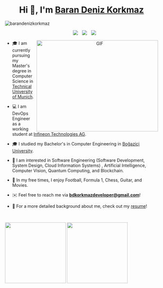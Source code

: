 <h1 align="center">Hi 👋, I'm <a href="https://github.com/barandenizkorkmaz/" target="blank">
Baran Deniz Korkmaz</a></h1>

<p align="left"> <img src="https://komarev.com/ghpvc/?username=barandenizkorkmaz&label=Profile%20views&color=0e75b6&style=flat" alt="barandenizkorkmaz" /> </p>

<p align="center">

 <div align="center"  class="icons-social" style="margin-left: 10px;">
        <a style="margin-left: 10px;"  target="_blank" href="https://www.linkedin.com/in/barandenizkorkmaz/">
			<img src="https://img.icons8.com/doodle/40/000000/linkedin--v2.png"></a>
        <a style="margin-left: 10px;" target="_blank" href="https://github.com/barandenizkorkmaz">
		<img src="https://img.icons8.com/doodle/40/000000/github--v1.png"></a>
		<a style="margin-left: 10px;" target="_blank" href="https://stackoverflow.com/users/23203137/baran-deniz-korkmaz">
				<img src="https://img.icons8.com/external-tal-revivo-color-tal-revivo/40/000000/external-stack-overflow-is-a-question-and-answer-site-for-professional-logo-color-tal-revivo.png"></a>
      </div>

</p>

<a target="_blank" align="center">
  <img align="right" top="500" height="300" width="400" alt="GIF" src="https://media.giphy.com/media/SWoSkN6DxTszqIKEqv/giphy.gif">
</a>

- :mortar_board: I am currently pursuing my Master's degree in Computer Science in <a href="https://www.tum.de/en/" target="blank">Technical University of Munich</a>.

- :computer: I am DevOps Engineer as a working student at <a href="https://www.infineon.com/" target="blank">Infineon Technologies AG</a>.

- :mortar_board: I studied my Bachelor's in Computer Engineering in <a href="https://bogazici.edu.tr/" target="blank">Boğaziçi University</a>.

- :mag_right: I am interested in Software Engineering (Software Development, System Design, Cloud Information Systems) , Artificial Intelligence, Computer Vision, Quantum Computing, and Blockchain.

- 🥳 In my free times, I enjoy Football, Formula 1, Chess, Guitar, and Movies.

- :envelope: Feel free to reach me via **bdkorkmazdeveloper@gmail.com**!

- 📄 For a more detailed background about me, check out my <a href="https://github.com/barandenizkorkmaz/barandenizkorkmaz/blob/main/docs/Resume.pdf" target="blank">resume</a>!
<br/>

<!--

<h3 align="center" > <img src="https://media.giphy.com/media/iY8CRBdQXODJSCERIr/giphy.gif" width="30" height="30" style="margin-right: 10px;">Connect with me 🤝 </h3>


<p align="center">

 <div align="center"  class="icons-social" style="margin-left: 10px;">
        <a style="margin-left: 10px;"  target="_blank" href="https://www.linkedin.com/in/saurabhmchavan/">
			<img src="https://img.icons8.com/doodle/40/000000/linkedin--v2.png"></a>
        <a style="margin-left: 10px;" target="_blank" href="https://github.com/100rabhcsmc">
		<img src="https://img.icons8.com/doodle/40/000000/github--v1.png"></a>
		<a style="margin-left: 10px;" target="_blank" href="https://stackoverflow.com/users/12053852/saurabh-chavan?tab=profile">
				<img src="https://img.icons8.com/external-tal-revivo-color-tal-revivo/40/000000/external-stack-overflow-is-a-question-and-answer-site-for-professional-logo-color-tal-revivo.png"></a>
	   <a style="margin-left: 10px;" target="_blank" href="https://dev.to/100rabhcsmc">
					<img src="https://img.icons8.com/external-sketchy-juicy-fish/0.6x/external-blog-online-services-sketchy-sketchy-juicy-fish.png"></a>
        <a style="margin-left: 10px;" target="_blank" href="https://instagram.com/100rabhch">
			<img src="https://img.icons8.com/doodle/40/000000/instagram-new--v2.png"></a>
		<a style="margin-left: 10px;" target="_blank" href="https://twitter.com/100rabhcsmc">
			<img src="https://img.icons8.com/doodle/1x/twitter-squared--v2.png" ></a>
		<a style="margin-left: 10px;" target="_blank" href="https://www.youtube.com/channel/UC-ZdNkKNHC6KguDqNFKO2Nw?view_as=subscriber">
				<img src="https://img.icons8.com/doodle/1x/youtube--v2.png" ></a>
		<a style="margin-left: 5px;" target="_blank" href="https://github.com/100rabhcsmc/Me.io/blob/master/01SaurabhChavanReactNativeResume.pdf">
					<img src="https://img.icons8.com/plasticine/0.5x/resume.png" ></a>
      </div>

</p>
-->

<p align="right">	
	<div align="center" class='container' style="display: flex;">
	    <img style="height: 200px; width: auto;" class="img" src="https://github-readme-stats-one-umber-59.vercel.app/api?username=barandenizkorkmaz&show_icons=true&rank_icon=github" />
	    &nbsp;
	    <img style="height: 200px; width: auto;" class="img" src="https://github-readme-stats-one-umber-59.vercel.app/api/top-langs/?username=barandenizkorkmaz&layout=compact&langs_count=8" />
	</div>
</p>







<!---
barandenizkorkmaz/barandenizkorkmaz is a ✨ special ✨ repository because its `README.md` (this file) appears on your GitHub profile.
You can click the Preview link to take a look at your changes.
--->
